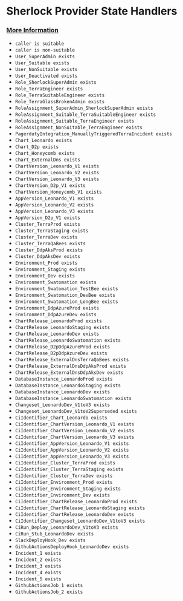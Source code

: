# Sherlock Provider State Handlers
### [More Information](https://docs.pact.io/getting_started/provider_states)
- `caller is suitable`
- `caller is non-suitable`
- `User_SuperAdmin exists`
- `User_Suitable exists`
- `User_NonSuitable exists`
- `User_Deactivated exists`
- `Role_SherlockSuperAdmin exists`
- `Role_TerraEngineer exists`
- `Role_TerraSuitableEngineer exists`
- `Role_TerraGlassBrokenAdmin exists`
- `RoleAssignment_SuperAdmin_SherlockSuperAdmin exists`
- `RoleAssignment_Suitable_TerraSuitableEngineer exists`
- `RoleAssignment_Suitable_TerraEngineer exists`
- `RoleAssignment_NonSuitable_TerraEngineer exists`
- `PagerdutyIntegration_ManuallyTriggeredTerraIncident exists`
- `Chart_Leonardo exists`
- `Chart_D2p exists`
- `Chart_Honeycomb exists`
- `Chart_ExternalDns exists`
- `ChartVersion_Leonardo_V1 exists`
- `ChartVersion_Leonardo_V2 exists`
- `ChartVersion_Leonardo_V3 exists`
- `ChartVersion_D2p_V1 exists`
- `ChartVersion_Honeycomb_V1 exists`
- `AppVersion_Leonardo_V1 exists`
- `AppVersion_Leonardo_V2 exists`
- `AppVersion_Leonardo_V3 exists`
- `AppVersion_D2p_V1 exists`
- `Cluster_TerraProd exists`
- `Cluster_TerraStaging exists`
- `Cluster_TerraDev exists`
- `Cluster_TerraQaBees exists`
- `Cluster_DdpAksProd exists`
- `Cluster_DdpAksDev exists`
- `Environment_Prod exists`
- `Environment_Staging exists`
- `Environment_Dev exists`
- `Environment_Swatomation exists`
- `Environment_Swatomation_TestBee exists`
- `Environment_Swatomation_DevBee exists`
- `Environment_Swatomation_LongBee exists`
- `Environment_DdpAzureProd exists`
- `Environment_DdpAzureDev exists`
- `ChartRelease_LeonardoProd exists`
- `ChartRelease_LeonardoStaging exists`
- `ChartRelease_LeonardoDev exists`
- `ChartRelease_LeonardoSwatomation exists`
- `ChartRelease_D2pDdpAzureProd exists`
- `ChartRelease_D2pDdpAzureDev exists`
- `ChartRelease_ExternalDnsTerraQaBees exists`
- `ChartRelease_ExternalDnsDdpAksProd exists`
- `ChartRelease_ExternalDnsDdpAksDev exists`
- `DatabaseInstance_LeonardoProd exists`
- `DatabaseInstance_LeonardoStaging exists`
- `DatabaseInstance_LeonardoDev exists`
- `DatabaseInstance_LeonardoSwatomation exists`
- `Changeset_LeonardoDev_V1toV3 exists`
- `Changeset_LeonardoDev_V1toV2Superseded exists`
- `CiIdentifier_Chart_Leonardo exists`
- `CiIdentifier_ChartVersion_Leonardo_V1 exists`
- `CiIdentifier_ChartVersion_Leonardo_V2 exists`
- `CiIdentifier_ChartVersion_Leonardo_V3 exists`
- `CiIdentifier_AppVersion_Leonardo_V1 exists`
- `CiIdentifier_AppVersion_Leonardo_V2 exists`
- `CiIdentifier_AppVersion_Leonardo_V3 exists`
- `CiIdentifier_Cluster_TerraProd exists`
- `CiIdentifier_Cluster_TerraStaging exists`
- `CiIdentifier_Cluster_TerraDev exists`
- `CiIdentifier_Environment_Prod exists`
- `CiIdentifier_Environment_Staging exists`
- `CiIdentifier_Environment_Dev exists`
- `CiIdentifier_ChartRelease_LeonardoProd exists`
- `CiIdentifier_ChartRelease_LeonardoStaging exists`
- `CiIdentifier_ChartRelease_LeonardoDev exists`
- `CiIdentifier_Changeset_LeonardoDev_V1toV3 exists`
- `CiRun_Deploy_LeonardoDev_V1toV3 exists`
- `CiRun_Stub_LeonardoDev exists`
- `SlackDeployHook_Dev exists`
- `GithubActionsDeployHook_LeonardoDev exists`
- `Incident_1 exists`
- `Incident_2 exists`
- `Incident_3 exists`
- `Incident_4 exists`
- `Incident_5 exists`
- `GithubActionsJob_1 exists`
- `GithubActionsJob_2 exists`
